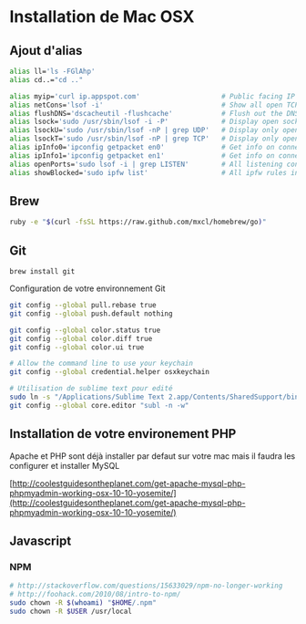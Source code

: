 # Installation de Mac OSX

## Ajout d'alias

```bash
alias ll='ls -FGlAhp'
alias cd..="cd .."

alias myip='curl ip.appspot.com'                    # Public facing IP Address
alias netCons='lsof -i'                             # Show all open TCP/IP sockets
alias flushDNS='dscacheutil -flushcache'            # Flush out the DNS Cache
alias lsock='sudo /usr/sbin/lsof -i -P'             # Display open sockets
alias lsockU='sudo /usr/sbin/lsof -nP | grep UDP'   # Display only open UDP sockets
alias lsockT='sudo /usr/sbin/lsof -nP | grep TCP'   # Display only open TCP sockets
alias ipInfo0='ipconfig getpacket en0'              # Get info on connections for en0
alias ipInfo1='ipconfig getpacket en1'              # Get info on connections for en1
alias openPorts='sudo lsof -i | grep LISTEN'        # All listening connections
alias showBlocked='sudo ipfw list'                  # All ipfw rules inc/ blocked IPs
```

## Brew

```bash
ruby -e "$(curl -fsSL https://raw.github.com/mxcl/homebrew/go)"
```

## Git

```
brew install git
```

Configuration de votre environnement Git

```bash
git config --global pull.rebase true
git config --global push.default nothing

git config --global color.status true
git config --global color.diff true
git config --global color.ui true

# Allow the command line to use your keychain
git config --global credential.helper osxkeychain

# Utilisation de sublime text pour edité
sudo ln -s "/Applications/Sublime Text 2.app/Contents/SharedSupport/bin/subl" /bin/subl
git config --global core.editor "subl -n -w"
```

## Installation de votre environement PHP

Apache et PHP sont déjà installer par defaut sur votre mac mais il faudra les configurer et installer MySQL

[http://coolestguidesontheplanet.com/get-apache-mysql-php-phpmyadmin-working-osx-10-10-yosemite/](http://coolestguidesontheplanet.com/get-apache-mysql-php-phpmyadmin-working-osx-10-10-yosemite/)


## Javascript

### NPM

```bash
# http://stackoverflow.com/questions/15633029/npm-no-longer-working
# http://foohack.com/2010/08/intro-to-npm/
sudo chown -R $(whoami) "$HOME/.npm"
sudo chown -R $USER /usr/local
```
